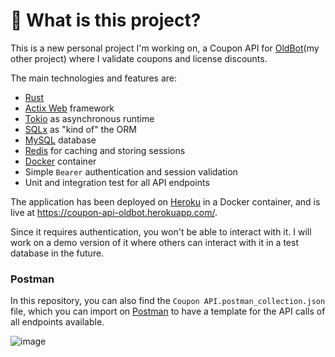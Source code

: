 # 🦀 What is this project?

This is a new personal project I'm working on, a Coupon API for [OldBot](http://oldbot.com.br/)(my other project) where I validate coupons and license discounts.

The main technologies and features are:

- [Rust](https://www.rust-lang.org/)
- [Actix Web](https://actix.rs/) framework
- [Tokio](https://tokio.rs/) as asynchronous runtime
- [SQLx](https://github.com/launchbadge/sqlx) as "kind of" the ORM
- [MySQL](https://www.mysql.com/) database
- [Redis](https://redis.com/) for caching and storing sessions
- [Docker](https://www.docker.com/) container
- Simple `Bearer` authentication and session validation
- Unit and integration test for all API endpoints

The application has been deployed on [Heroku](https://www.heroku.com/) in a Docker container, and is live at https://coupon-api-oldbot.herokuapp.com/.

Since it requires authentication, you won't be able to interact with it. I will work on a demo version of it where others can interact with it in a test database in the future.

### Postman

In this repository, you can also find the `Coupon API.postman_collection.json` file, which you can import on [Postman](https://www.postman.com/) to have a template for the API calls of all endpoints available.

![image](https://user-images.githubusercontent.com/20379136/210445498-da776304-5ea9-4a08-b6b8-31763de92fd0.png)
